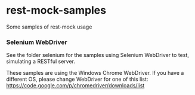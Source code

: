 rest-mock-samples
=================

Some samples of rest-mock usage

### Selenium WebDriver

See the folder selenium for the samples using Selenium WebDriver to test, simulating a RESTful server.

These samples are using the Windows Chrome WebDriver. If you have a different OS, please change WebDriver for one of this list: https://code.google.com/p/chromedriver/downloads/list
